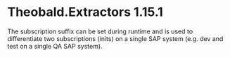 # Theobald.Extractors 1.15.1

The subscription suffix can be set during runtime and is used to differentiate two subscriptions (inits) on a single SAP system (e.g. dev and test on a single QA SAP system).
